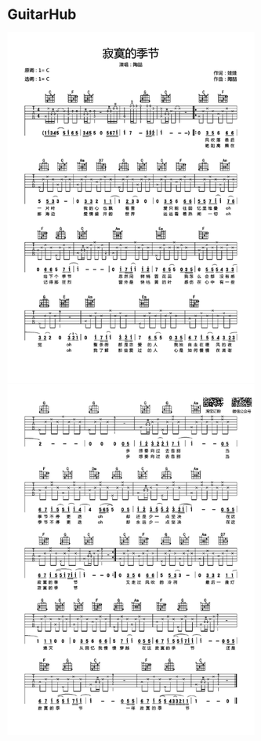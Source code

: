 # GuitarHub

![陶喆《寂寞的季节》吉他谱_C调高清版_0](./陶喆《寂寞的季节》吉他谱_C调高清版_0.jpg)
![陶喆《寂寞的季节》吉他谱_C调高清版_1](./陶喆《寂寞的季节》吉他谱_C调高清版_1.jpg)

